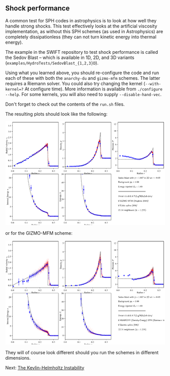 ## Shock performance

A common test for SPH codes in astrophysics is to look at how well they
handle strong shocks. This test effectively looks at the artificial viscosity
implementation, as without this SPH schemes (as used in Astrophysics) are
completely dissipationless (they can not turn kinetic energy into thermal
energy).

The example in the SWIFT repository to test shock performance is called the
Sedov Blast – which is available in 1D, 2D, and 3D variants
(`examples/HydroTests/SedovBlast_{1,2,3}D`).

Using what you learned above, you should re-configure the code and run each
of these with both the `anarchy-du` and `gizmo-mfm` schemes. The latter
requires a Riemann solver. You could also try changing the kernel
(`--with-kernel=?` At configure time). More information is available from
`./configure --help`. For some kernels, you will also need to supply
`--disable-hand-vec`.

Don't forget to check out the contents of the `run.sh` files.

The resulting plots should look like the following:

![Sedov Blast (2D) with ANARCHY-DU](plots/sedov_anarchy_sph.png)

or for the GIZMO-MFM scheme:

![Sedov Blaste (2D) with GIZMO-MFM](plots/sedov_gizmo_mfm.png)

They will of course look different should you run the schemes in different
dimensions.

Next: [The Kevlin-Helmholtz Instability](kelvin_helmholtz.md)
